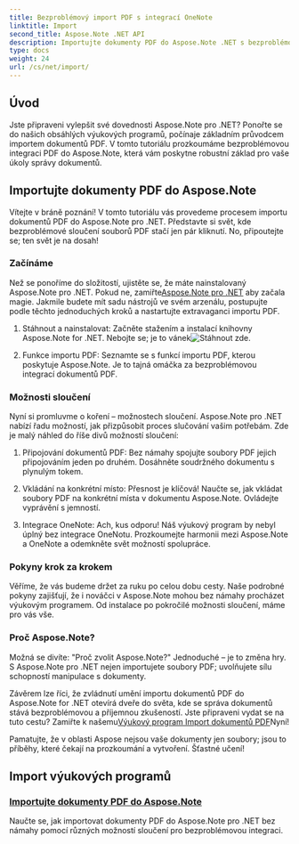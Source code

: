 ```yaml
---
title: Bezproblémový import PDF s integrací OneNote
linktitle: Import
second_title: Aspose.Note .NET API
description: Importujte dokumenty PDF do Aspose.Note .NET s bezproblémovou integrací pomocí různých možností sloučení. Učte se pomocí výukových programů krok za krokem, včetně integrace OneNotu.
type: docs
weight: 24
url: /cs/net/import/
---
```


## Úvod

Jste připraveni vylepšit své dovednosti Aspose.Note pro .NET? Ponořte se do našich obsáhlých výukových programů, počínaje základním průvodcem importem dokumentů PDF. V tomto tutoriálu prozkoumáme bezproblémovou integraci PDF do Aspose.Note, která vám poskytne robustní základ pro vaše úkoly správy dokumentů.

## Importujte dokumenty PDF do Aspose.Note

Vítejte v bráně poznání! V tomto tutoriálu vás provedeme procesem importu dokumentů PDF do Aspose.Note pro .NET. Představte si svět, kde bezproblémové sloučení souborů PDF stačí jen pár kliknutí. No, připoutejte se; ten svět je na dosah!

### Začínáme

 Než se ponoříme do složitostí, ujistěte se, že máte nainstalovaný Aspose.Note pro .NET. Pokud ne, zamiřte[Aspose.Note pro .NET](https://products.aspose.com/note/net) aby začala magie. Jakmile budete mít sadu nástrojů ve svém arzenálu, postupujte podle těchto jednoduchých kroků a nastartujte extravaganci importu PDF.

1. Stáhnout a nainstalovat: Začněte stažením a instalací knihovny Aspose.Note for .NET. Nebojte se; je to vánek![Stáhnout zde](https://downloads.aspose.com/note/net).

2. Funkce importu PDF: Seznamte se s funkcí importu PDF, kterou poskytuje Aspose.Note. Je to tajná omáčka za bezproblémovou integrací dokumentů PDF.

### Možnosti sloučení

Nyní si promluvme o koření – možnostech sloučení. Aspose.Note pro .NET nabízí řadu možností, jak přizpůsobit proces slučování vašim potřebám. Zde je malý náhled do říše divů možností sloučení:

1. Připojování dokumentů PDF: Bez námahy spojujte soubory PDF jejich připojováním jeden po druhém. Dosáhněte soudržného dokumentu s plynulým tokem.

2. Vkládání na konkrétní místo: Přesnost je klíčová! Naučte se, jak vkládat soubory PDF na konkrétní místa v dokumentu Aspose.Note. Ovládejte vyprávění s jemností.

3. Integrace OneNote: Ach, kus odporu! Náš výukový program by nebyl úplný bez integrace OneNotu. Prozkoumejte harmonii mezi Aspose.Note a OneNote a odemkněte svět možností spolupráce.

### Pokyny krok za krokem

Věříme, že vás budeme držet za ruku po celou dobu cesty. Naše podrobné pokyny zajišťují, že i nováčci v Aspose.Note mohou bez námahy procházet výukovým programem. Od instalace po pokročilé možnosti sloučení, máme pro vás vše.

### Proč Aspose.Note?

Možná se divíte: "Proč zvolit Aspose.Note?" Jednoduché – je to změna hry. S Aspose.Note pro .NET nejen importujete soubory PDF; uvolňujete sílu schopností manipulace s dokumenty.

 Závěrem lze říci, že zvládnutí umění importu dokumentů PDF do Aspose.Note for .NET otevírá dveře do světa, kde se správa dokumentů stává bezproblémovou a příjemnou zkušeností. Jste připraveni vydat se na tuto cestu? Zamiřte k našemu[Výukový program Import dokumentů PDF](./import-pdf-documents/)Nyní!

Pamatujte, že v oblasti Aspose nejsou vaše dokumenty jen soubory; jsou to příběhy, které čekají na prozkoumání a vytvoření. Šťastné učení!
## Import výukových programů
### [Importujte dokumenty PDF do Aspose.Note](./import-pdf-documents/)
Naučte se, jak importovat dokumenty PDF do Aspose.Note pro .NET bez námahy pomocí různých možností sloučení pro bezproblémovou integraci.